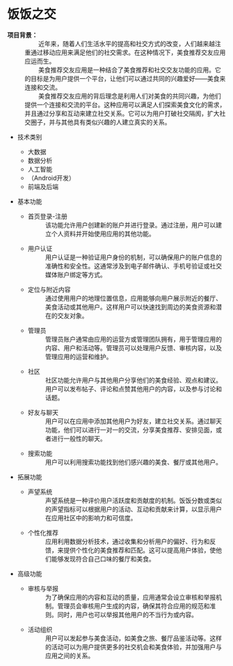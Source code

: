 # 饭饭之交

<dl><dt><b>项目背景：</b></dt><dd>&nbsp;&nbsp;&nbsp;&nbsp;&nbsp;&nbsp;&nbsp;&nbsp;近年来，随着人们生活水平的提高和社交方式的改变，人们越来越注重通过移动应用来满足他们的社交需求。在这种情况下，美食推荐交友应用应运而生。<br/>&nbsp;&nbsp;&nbsp;&nbsp;&nbsp;&nbsp;&nbsp;&nbsp;美食推荐交友应用是一种结合了美食推荐和社交交友功能的应用。它的目标是为用户提供一个平台，让他们可以通过共同的兴趣爱好——美食来连接和交流。<br/>&nbsp;&nbsp;&nbsp;&nbsp;&nbsp;&nbsp;&nbsp;&nbsp;美食推荐交友应用的背后理念是利用人们对美食的共同兴趣，为他们提供一个连接和交流的平台。这种应用可以满足人们探索美食文化的需求，并且通过分享和互动来建立社交关系。它可以为用户打破社交隔阂，扩大社交圈子，并与其他具有类似兴趣的人建立真实的关系。<dd></dl>

- 技术类别
  - 大数据
  - 数据分析
  - 人工智能
  - （Android开发）
  - 前端及后端
  
- 基本功能
  - <dl><dt>首页登录-注册</dt><dd>该功能允许用户创建新的账户并进行登录。通过注册，用户可以建立个人资料并开始使用应用的其他功能。<dd></dl>
  - <dl><dt>用户认证</dt><dd>用户认证是一种验证用户身份的机制，可以确保用户的账户信息的准确性和安全性。这通常涉及到电子邮件确认、手机号验证或社交媒体账户绑定等方式。<dd></dl>
  - <dl><dt>定位与附近内容</dt><dd>通过使用用户的地理位置信息，应用能够向用户展示附近的餐厅、美食活动或其他用户。这样用户可以快速找到周边的美食资源和潜在的交友对象。<dd></dl>
  - <dl><dt>管理员</dt><dd>管理员账户通常由应用的运营方或管理团队拥有，用于管理应用的内容、用户和活动等。管理员可以处理用户反馈、审核内容，以及管理应用的运营和维护。<dd></dl>
  - <dl><dt>社区</dt><dd>社区功能允许用户与其他用户分享他们的美食经验、观点和建议。用户可以发布帖子、评论和点赞其他用户的内容，以及参与讨论和话题。<dd></dl>
  - <dl><dt>好友与聊天</dt><dd>用户可以在应用中添加其他用户为好友，建立社交关系。通过聊天功能，他们可以进行一对一的交流，分享美食推荐、安排见面，或者进行一般性的聊天。<dd></dl>
  - <dl><dt>搜索功能</dt><dd>用户可以利用搜索功能找到他们感兴趣的美食、餐厅或其他用户。<dd></dl>

- 拓展功能
  - <dl><dt>声望系统</dt><dd>声望系统是一种评价用户活跃度和贡献度的机制。饭饭分数或类似的声望指标可以根据用户的活动、互动和贡献来计算，以显示用户在应用社区中的影响力和可信度。<dd></dl>
  - <dl><dt>个性化推荐</dt><dd>应用利用数据分析技术，通过收集和分析用户的偏好、行为和反馈，来提供个性化的美食推荐和匹配。这可以提高用户体验，使他们能够发现符合自己口味的餐厅和美食。<dd></dl>

- 高级功能 
  - <dl><dt>审核与举报</dt><dd>为了确保应用的内容和互动的质量，应用通常会设立审核和举报机制。管理员会审核用户生成的内容，确保其符合应用的规范和准则。同时，用户也可以举报其他用户的不当行为或内容。<dd></dl>
  
  - <dl><dt>活动组织</dt><dd>用户可以发起参与美食活动，如美食之旅、餐厅品鉴活动等。这样的活动可以为用户提供更多的社交机会和美食体验，并加强用户与应用之间的关系。<dd></dl>


